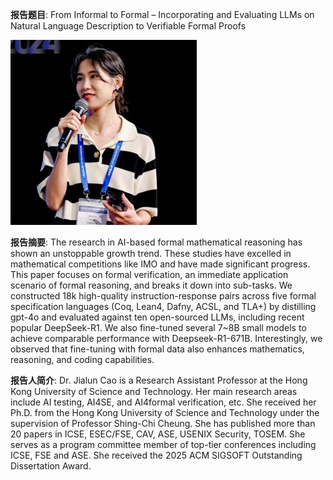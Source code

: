 **报告题目**: From Informal to Formal – Incorporating and Evaluating LLMs on Natural Language Description to Verifiable Formal Proofs

![photo](photo.png)

**报告摘要**: The research in AI-based formal mathematical reasoning has shown an unstoppable growth trend. These studies have excelled in mathematical competitions like IMO and have made significant progress. This paper focuses on formal verification, an immediate application scenario of formal reasoning, and breaks it down into sub-tasks. We constructed 18k high-quality instruction-response pairs across five formal specification languages (Coq, Lean4, Dafny, ACSL, and TLA+) by distilling gpt-4o and evaluated against ten open-sourced LLMs, including recent popular DeepSeek-R1. We also fine-tuned several 7~8B small models to achieve comparable performance with Deepseek-R1-671B. Interestingly, we observed that fine-tuning with formal data also enhances mathematics, reasoning, and coding capabilities.

**报告人简介**: Dr. Jialun Cao is a Research Assistant Professor at the Hong Kong University of Science and Technology. Her main research areas include AI testing, AI4SE, and AI4formal verification, etc. She received her Ph.D. from the Hong Kong University of Science and Technology under the supervision of Professor Shing-Chi Cheung. She has published more than 20 papers in ICSE, ESEC/FSE, CAV, ASE, USENIX Security, TOSEM. She serves as a program committee member of top-tier conferences including ICSE, FSE and ASE. She received the 2025 ACM SIGSOFT Outstanding Dissertation Award.
